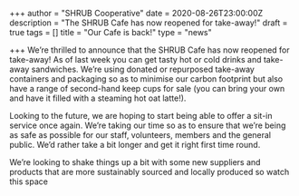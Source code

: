 +++
author = "SHRUB Cooperative"
date = 2020-08-26T23:00:00Z
description = "The SHRUB Cafe has now reopened for take-away!"
draft = true
tags = []
title = "Our Cafe is back!"
type = "news"

+++
We’re thrilled to announce that the SHRUB Cafe has now reopened for take-away! As of last week you can get tasty hot or cold drinks and take-away sandwiches. We’re using donated or repurposed take-away containers and packaging so as to minimise our carbon footprint but also have a range of second-hand keep cups for sale (you can bring your own and have it filled with a steaming hot oat latte!).

  
Looking to the future, we are hoping to start being able to offer a sit-in service once again. We’re taking our time so as to ensure that we’re being as safe as possible for our staff, volunteers, members and the general public. We’d rather take a bit longer and get it right first time round.

  
We’re looking to shake things up a bit with some new suppliers and products that are more sustainably sourced and locally produced so watch this space